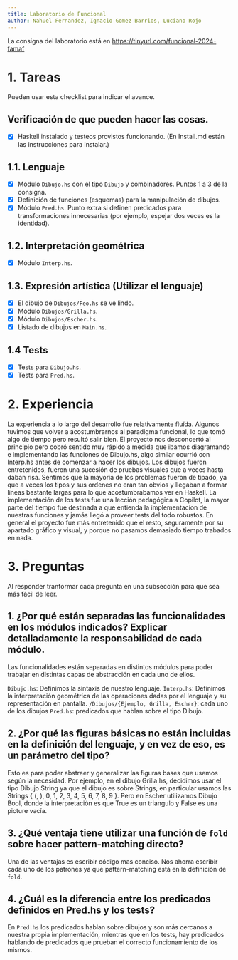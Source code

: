 ```yaml
---
title: Laboratorio de Funcional
author: Nahuel Fernandez, Ignacio Gomez Barrios, Luciano Rojo
---
```

La consigna del laboratorio está en https://tinyurl.com/funcional-2024-famaf

# 1. Tareas
Pueden usar esta checklist para indicar el avance.

## Verificación de que pueden hacer las cosas.
- [x] Haskell instalado y testeos provistos funcionando. (En Install.md están las instrucciones para instalar.)

## 1.1. Lenguaje
- [x] Módulo `Dibujo.hs` con el tipo `Dibujo` y combinadores. Puntos 1 a 3 de la consigna.
- [x] Definición de funciones (esquemas) para la manipulación de dibujos.
- [x] Módulo `Pred.hs`. Punto extra si definen predicados para transformaciones innecesarias (por ejemplo, espejar dos veces es la identidad).

## 1.2. Interpretación geométrica
- [x] Módulo `Interp.hs`.

## 1.3. Expresión artística (Utilizar el lenguaje)
- [x] El dibujo de `Dibujos/Feo.hs` se ve lindo.
- [x] Módulo `Dibujos/Grilla.hs`.
- [x] Módulo `Dibujos/Escher.hs`.
- [x] Listado de dibujos en `Main.hs`.

## 1.4 Tests
- [x] Tests para `Dibujo.hs`.
- [x] Tests para `Pred.hs`.

# 2. Experiencia
La experiencia a lo largo del desarrollo fue relativamente fluída. Algunos tuvimos que volver a acostumbrarnos al paradigma funcional, lo que tomó algo de tiempo pero resultó salir bien.
El proyecto nos desconcertó al principio pero cobró sentido muy rápido a medida que ibamos diagramando e implementando las funciones de Dibujo.hs, algo similar ocurrió con Interp.hs antes de comenzar a hacer los dibujos.
Los dibujos fueron entretenidos, fueron una sucesión de pruebas visuales que a veces hasta daban risa. Sentimos que la mayoria de los problemas fueron de tipado, ya que a veces los tipos y sus ordenes no eran tan obvios y llegaban a formar lineas bastante largas para lo que acostumbrabamos ver en Haskell.
La implementación de los tests fue una lección pedagógica a Copilot, la mayor parte del tiempo fue destinada a que entienda la implementacion de nuestras funciones y jamás llegó a proveer tests del todo robustos.
En general el proyecto fue más entretenido que el resto, seguramente por su apartado gráfico y visual, y porque no pasamos demasiado tiempo trabados en nada.


# 3. Preguntas
Al responder tranformar cada pregunta en una subsección para que sea más fácil de leer.

## 1. ¿Por qué están separadas las funcionalidades en los módulos indicados? Explicar detalladamente la responsabilidad de cada módulo.

Las funcionalidades están separadas en distintos módulos para poder trabajar en distintas capas de abstracción en cada uno de ellos.

`Dibujo.hs`: Definimos la sintaxis de nuestro lenguaje.
`Interp.hs`: Definimos la interpretación geométrica de las operaciones dadas por el lenguaje y su representación en pantalla.
`/Dibujos/{Ejemplo, Grilla, Escher}`: cada uno de los dibujos
`Pred.hs`: predicados que hablan sobre el tipo Dibujo.

## 2. ¿Por qué las figuras básicas no están incluidas en la definición del lenguaje, y en vez de eso, es un parámetro del tipo?

Esto es para poder abstraer y generalizar las figuras bases que usemos según la necesidad. Por ejemplo, en el dibujo Grilla.hs, decidimos usar el tipo Dibujo String ya que el dibujo es sobre Strings, en particular usamos las Strings { (, ), 0, 1, 2, 3, 4, 5, 6, 7, 8, 9 }.
Pero en Escher utilizamos Dibujo Bool, donde la interpretación es que True es un triangulo y False es una picture vacía.

## 3. ¿Qué ventaja tiene utilizar una función de `fold` sobre hacer pattern-matching directo?

Una de las ventajas es escribir código mas conciso. Nos ahorra escribir cada uno de los patrones ya que pattern-matching está en la definición de `fold`.

## 4. ¿Cuál es la diferencia entre los predicados definidos en Pred.hs y los tests?

En `Pred.hs` los predicados hablan sobre dibujos y son más cercanos a nuestra propia implementación, mientras que en los tests, hay predicados hablando de predicados que prueban el correcto funcionamiento de los mismos.

